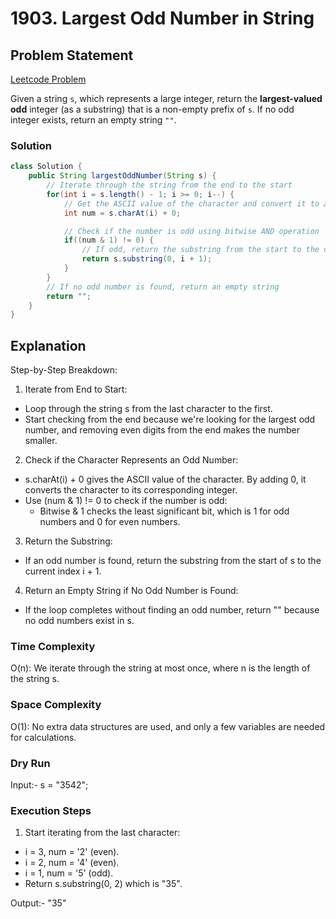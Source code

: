# 1903. Largest Odd Number in String

## Problem Statement

[Leetcode Problem](https://leetcode.com/problems/largest-odd-number-in-string/)

Given a string `s`, which represents a large integer, return the **largest-valued odd** integer (as a substring) that is a non-empty prefix of `s`. If no odd integer exists, return an empty string `""`.

### Solution

```java
class Solution {
    public String largestOddNumber(String s) {
        // Iterate through the string from the end to the start
        for(int i = s.length() - 1; i >= 0; i--) {
            // Get the ASCII value of the character and convert it to an integer
            int num = s.charAt(i) + 0;

            // Check if the number is odd using bitwise AND operation
            if((num & 1) != 0) {
                // If odd, return the substring from the start to the current index
                return s.substring(0, i + 1);
            }
        }
        // If no odd number is found, return an empty string
        return "";
    }
}
```

## Explanation

Step-by-Step Breakdown:

1. Iterate from End to Start:

-   Loop through the string s from the last character to the first.
-   Start checking from the end because we're looking for the largest odd number, and removing even digits from the end makes the number smaller.

2. Check if the Character Represents an Odd Number:

-   s.charAt(i) + 0 gives the ASCII value of the character. By adding 0, it converts the character to its corresponding integer.
-   Use (num & 1) != 0 to check if the number is odd:
    -   Bitwise & 1 checks the least significant bit, which is 1 for odd numbers and 0 for even numbers.

3. Return the Substring:

-   If an odd number is found, return the substring from the start of s to the current index i + 1.

4. Return an Empty String if No Odd Number is Found:

-   If the loop completes without finding an odd number, return "" because no odd numbers exist in s.

### Time Complexity

O(n): We iterate through the string at most once, where n is the length of the string s.

### Space Complexity

O(1): No extra data structures are used, and only a few variables are needed for calculations.

### Dry Run

Input:- s = "3542";

### Execution Steps

1. Start iterating from the last character:

-   i = 3, num = '2' (even).
-   i = 2, num = '4' (even).
-   i = 1, num = '5' (odd).
-   Return s.substring(0, 2) which is "35".

Output:- "35"
